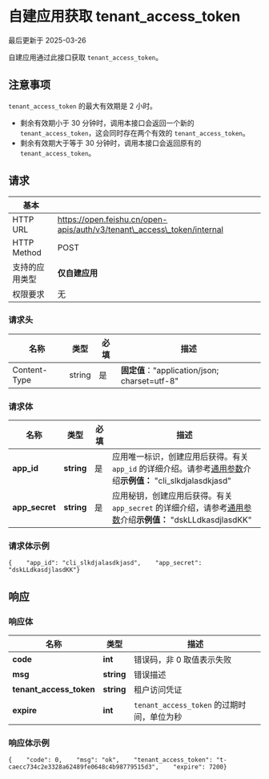 # 自建应用获取 tenant\_access\_token

最后更新于 2025-03-26

自建应用通过此接口获取 `tenant_access_token`。

## 注意事项

`tenant_access_token` 的最大有效期是 2 小时。

* 剩余有效期小于 30 分钟时，调用本接口会返回一个新的 `tenant_access_token`，这会同时存在两个有效的 `tenant_access_token`。
* 剩余有效期大于等于 30 分钟时，调用本接口会返回原有的 `tenant_access_token`。

## 请求

| 基本           |                                                                         |
| ---------------- | ------------------------------------------------------------------------- |
| HTTP URL       | https://open.feishu.cn/open-apis/auth/v3/tenant\_access\_token/internal |
| HTTP Method    | POST                                                                    |
| 支持的应用类型 | **仅自建应用**                                                          |
| 权限要求       | 无                                                                      |

### 请求头

| 名称         | 类型   | 必填 | 描述                                                    |
| -------------- | -------- | ------ | --------------------------------------------------------- |
| Content-Type | string | 是   | ​**固定值**​："application/json; charset=utf-8" |

### 请求体

| 名称            | 类型       | 必填 | 描述                                                                                                                                                                                                 |
| ----------------- | ------------ | ------ | ------------------------------------------------------------------------------------------------------------------------------------------------------------------------------------------------------ |
| **app\_id**     | **string** | 是   | 应用唯一标识，创建应用后获得。有关`app_id` 的详细介绍。请参考[通用参数](https://open.feishu.cn/document/ukTMukTMukTM/uYTM5UjL2ETO14iNxkTN/terminology)介绍**示例值：** "cli\_slkdjalasdkjasd" |
| **app\_secret** | **string** | 是   | 应用秘钥，创建应用后获得。有关 `app_secret` 的详细介绍，请参考[通用参数](https://open.feishu.cn/document/ukTMukTMukTM/uYTM5UjL2ETO14iNxkTN/terminology)介绍**示例值：** "dskLLdkasdjlasdKK"   |

### 请求体示例

```
{    "app_id": "cli_slkdjalasdkjasd",    "app_secret": "dskLLdkasdjlasdKK"}
```

## 响应

### 响应体

| 名称                      | 类型       | 描述                                           |
| --------------------------- | ------------ | ------------------------------------------------ |
| **code**                  | **int**    | 错误码，非 0 取值表示失败                      |
| **msg**                   | **string** | 错误描述                                       |
| **tenant\_access\_token** | **string** | 租户访问凭证                                   |
| **expire**                | **int**    | `tenant_access_token` 的过期时间，单位为秒 |

### 响应体示例

```
{    "code": 0,    "msg": "ok",    "tenant_access_token": "t-caecc734c2e3328a62489fe0648c4b98779515d3",    "expire": 7200}
```
